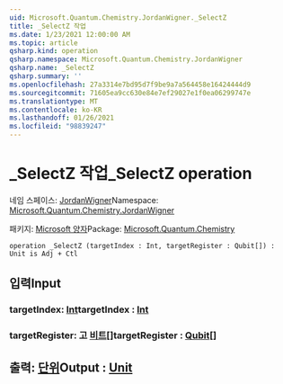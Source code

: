 ```yaml
---
uid: Microsoft.Quantum.Chemistry.JordanWigner._SelectZ
title: _SelectZ 작업
ms.date: 1/23/2021 12:00:00 AM
ms.topic: article
qsharp.kind: operation
qsharp.namespace: Microsoft.Quantum.Chemistry.JordanWigner
qsharp.name: _SelectZ
qsharp.summary: ''
ms.openlocfilehash: 27a3314e7bd95d7f9be9a7a564458e16424444d9
ms.sourcegitcommit: 71605ea9cc630e84e7ef29027e1f0ea06299747e
ms.translationtype: MT
ms.contentlocale: ko-KR
ms.lasthandoff: 01/26/2021
ms.locfileid: "98839247"
---
```

# <a name="_selectz-operation"></a><span data-ttu-id="8931a-102">_SelectZ 작업</span><span class="sxs-lookup"><span data-stu-id="8931a-102">_SelectZ operation</span></span>

<span data-ttu-id="8931a-103">네임 스페이스: [JordanWigner](xref:Microsoft.Quantum.Chemistry.JordanWigner)</span><span class="sxs-lookup"><span data-stu-id="8931a-103">Namespace: [Microsoft.Quantum.Chemistry.JordanWigner](xref:Microsoft.Quantum.Chemistry.JordanWigner)</span></span>

<span data-ttu-id="8931a-104">패키지: [Microsoft 양자](https://nuget.org/packages/Microsoft.Quantum.Chemistry)</span><span class="sxs-lookup"><span data-stu-id="8931a-104">Package: [Microsoft.Quantum.Chemistry](https://nuget.org/packages/Microsoft.Quantum.Chemistry)</span></span>




```qsharp
operation _SelectZ (targetIndex : Int, targetRegister : Qubit[]) : Unit is Adj + Ctl
```


## <a name="input"></a><span data-ttu-id="8931a-105">입력</span><span class="sxs-lookup"><span data-stu-id="8931a-105">Input</span></span>

### <a name="targetindex--int"></a><span data-ttu-id="8931a-106">targetIndex: [Int](xref:microsoft.quantum.lang-ref.int)</span><span class="sxs-lookup"><span data-stu-id="8931a-106">targetIndex : [Int](xref:microsoft.quantum.lang-ref.int)</span></span>




### <a name="targetregister--qubit"></a><span data-ttu-id="8931a-107">targetRegister: 고 [비트](xref:microsoft.quantum.lang-ref.qubit)[]</span><span class="sxs-lookup"><span data-stu-id="8931a-107">targetRegister : [Qubit](xref:microsoft.quantum.lang-ref.qubit)[]</span></span>





## <a name="output--unit"></a><span data-ttu-id="8931a-108">출력: [단위](xref:microsoft.quantum.lang-ref.unit)</span><span class="sxs-lookup"><span data-stu-id="8931a-108">Output : [Unit](xref:microsoft.quantum.lang-ref.unit)</span></span>

